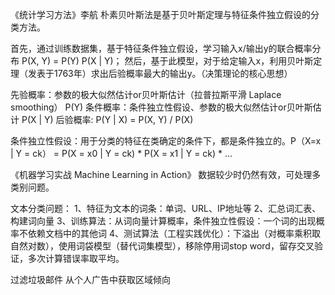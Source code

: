 《统计学习方法》李航
朴素贝叶斯法是基于贝叶斯定理与特征条件独立假设的分类方法。

首先，通过训练数据集，基于特征条件独立假设，学习输入x/输出y的联合概率分布 P(X, Y) = P(Y) P(X | Y)；
然后，基于此模型，对于给定输入x，利用贝叶斯定理（发表于1763年）求出后验概率最大的输出y。（决策理论的核心思想）

先验概率：参数的极大似然估计or贝叶斯估计（拉普拉斯平滑 Laplace smoothing） P(Y)
条件概率：条件独立性假设、参数的极大似然估计or贝叶斯估计  P(X | Y)
后验概率: P(Y | X)  = P(X, Y) / P(X)

条件独立性假设：用于分类的特征在类确定的条件下，都是条件独立的。P（X=x | Y = ck） = P(X = x0 | Y = ck) * P(X = x1 | Y = ck) * ...



《机器学习实战 Machine Learning in Action》
数据较少时仍然有效，可处理多类别问题。

文本分类问题：
1、特征为文本的词条：单词、URL、IP地址等
2、汇总词汇表、构建词向量
3、训练算法：从词向量计算概率，条件独立性假设：一个词的出现概率不依赖文档中的其他词
4、测试算法（工程实践优化）：下溢出（对概率乘积取自然对数），使用词袋模型（替代词集模型），移除停用词stop word，留存交叉验证，多次计算错误率取平均。

过滤垃圾邮件
从个人广告中获取区域倾向




